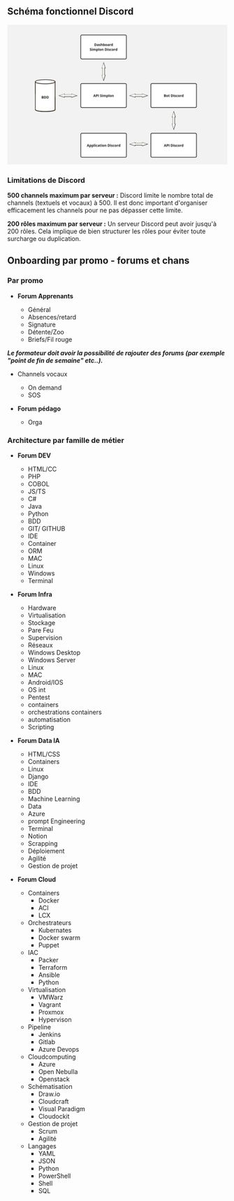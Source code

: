 ## Schéma fonctionnel Discord

![schemafonctionnel](../assets/images/schema-fonctionnel.jpg)

### Limitations de Discord

**500 channels maximum par serveur :**
    Discord limite le nombre total de channels (textuels et vocaux) à 500. Il est donc important d'organiser efficacement les channels pour ne pas dépasser cette limite.

**200 rôles maximum par serveur :**
    Un serveur Discord peut avoir jusqu'à 200 rôles. Cela implique de bien structurer les rôles pour éviter toute surcharge ou duplication.

## Onboarding par promo - forums et chans

### Par promo 

- **Forum Apprenants**
    
    - Général
    - Absences/retard
    - Signature
    - Détente/Zoo
    - Briefs/Fil rouge

***Le formateur doit avoir la possibilité de rajouter des forums (par exemple "point de fin de semaine" etc..).***

- Channels vocaux

    - On demand
    - SOS

- **Forum pédago**
    - Orga

### Architecture par famille de métier

- **Forum DEV**
    - HTML/CC
    - PHP
    - COBOL
    - JS/TS
    - C#
    - Java
    - Python
    - BDD
    - GIT/ GITHUB
    - IDE
    - Container
    - ORM
    - MAC
    - Linux
    - Windows
    - Terminal

- **Forum Infra**
    - Hardware
    - Virtualisation
    - Stockage
    - Pare Feu
    - Supervision
    - Réseaux
    - Windows Desktop
    - Windows Server
    - Linux
    - MAC
    - Android/IOS
    - OS int
    - Pentest
    - containers
    - orchestrations containers
    - automatisation
    - Scripting

- **Forum Data IA**
    - HTML/CSS
    - Containers
    - Linux
    - Django
    - IDE
    - BDD
    - Machine Learning 
    - Data
    - Azure
    - prompt Engineering
    - Terminal
    - Notion
    - Scrapping
    - Déploiement
    - Agilité
    - Gestion de projet

- **Forum Cloud**
    - Containers
        - Docker
        - ACI
        - LCX
    - Orchestrateurs
        - Kubernates
        - Docker swarm
        - Puppet
    - IAC
        - Packer
        - Terraform
        - Ansible
        - Python
    - Virtualisation
        - VMWarz
        - Vagrant
        - Proxmox
        - Hypervison
    - Pipeline
        - Jenkins
        - Gitlab
        - Azure Devops
    - Cloudcomputing
        - Azure
        - Open Nebulla
        - Openstack
    - Schématisation
        - Draw.io
        - Cloudcraft
        - Visual Paradigm
        - Cloudockit
    - Gestion de projet
        - Scrum
        - Agilité
    - Langages
        - YAML
        - JSON
        - Python
        - PowerShell
        - Shell
        - SQL

